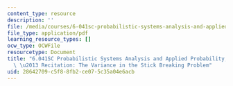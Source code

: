 ```yaml
---
content_type: resource
description: ''
file: /media/courses/6-041sc-probabilistic-systems-analysis-and-applied-probability-fall-2013/28642709c5f88fb2ce075c35a04e6acb_MIT6_041SCF13_The_Variance_in_the_Stick_Breaking_Problem_300k.pdf
file_type: application/pdf
learning_resource_types: []
ocw_type: OCWFile
resourcetype: Document
title: "6.041SC Probabilistic Systems Analysis and Applied Probability, Fall 2013Transcript\
  \ \u2013 Recitation: The Variance in the Stick Breaking Problem"
uid: 28642709-c5f8-8fb2-ce07-5c35a04e6acb
---
```

